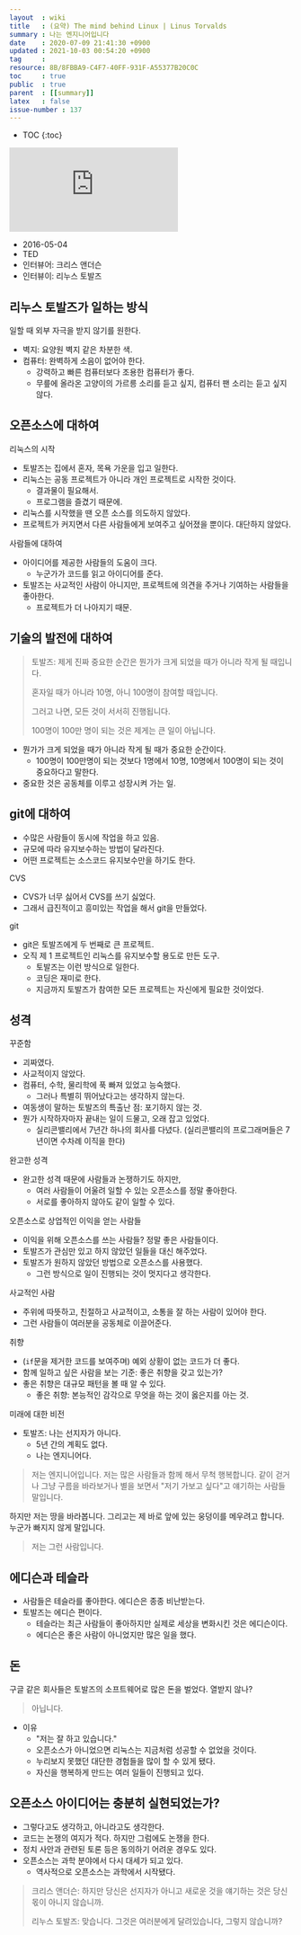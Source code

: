 ```yaml
---
layout  : wiki
title   : (요약) The mind behind Linux | Linus Torvalds
summary : 나는 엔지니어입니다
date    : 2020-07-09 21:41:30 +0900
updated : 2021-10-03 00:54:20 +0900
tag     : 
resource: 8B/8FBBA9-C4F7-40FF-931F-A55377B20C0C
toc     : true
public  : true
parent  : [[summary]]
latex   : false
issue-number : 137
---
```

* TOC
{:toc}

<iframe max-width="100%" height="auto" src="https://www.youtube.com/embed/o8NPllzkFhE" frameborder="0" allow="accelerometer; autoplay; encrypted-media; gyroscope; picture-in-picture" allowfullscreen></iframe>

- 2016-05-04
- TED
- 인터뷰어: 크리스 앤더슨
- 인터뷰이: 리누스 토발즈

## 리누스 토발즈가 일하는 방식

일할 때 외부 자극을 받지 않기를 원한다.
- 벽지: 요양원 벽지 같은 차분한 색.
- 컴퓨터: 완벽하게 소음이 없어야 한다.
    - 강력하고 빠른 컴퓨터보다 조용한 컴퓨터가 좋다.
    - 무릎에 올라온 고양이의 가르릉 소리를 듣고 싶지, 컴퓨터 팬 소리는 듣고 싶지 않다.

## 오픈소스에 대하여

리눅스의 시작

- 토발즈는 집에서 혼자, 목욕 가운을 입고 일한다.
- 리눅스는 공동 프로젝트가 아니라 개인 프로젝트로 시작한 것이다.
    - 결과물이 필요해서.
    - 프로그램을 즐겼기 때문에.
- 리눅스를 시작했을 땐 오픈 소스를 의도하지 않았다.
- 프로젝트가 커지면서 다른 사람들에게 보여주고 싶어졌을 뿐이다. 대단하지 않았다.

사람들에 대하여

- 아이디어를 제공한 사람들의 도움이 크다.
    - 누군가가 코드를 읽고 아이디어를 준다.
- 토발즈는 사교적인 사람이 아니지만, 프로젝트에 의견을 주거나 기여하는 사람들을 좋아한다.
    - 프로젝트가 더 나아지기 때문.

## 기술의 발전에 대하여

> 토발즈: 제게 진짜 중요한 순간은 뭔가가 크게 되었을 때가 아니라 작게 될 때입니다.
>
> 혼자일 때가 아니라 10명, 아니 100명이 참여할 때입니다.
>
> 그러고 나면, 모든 것이 서서히 진행됩니다.
>
> 100명이 100만 명이 되는 것은 제게는 큰 일이 아닙니다.

- 뭔가가 크게 되었을 때가 아니라 작게 될 때가 중요한 순간이다.
    - 100명이 100만명이 되는 것보다 1명에서 10명, 10명에서 100명이 되는 것이 중요하다고 말한다.
- 중요한 것은 공동체를 이루고 성장시켜 가는 일.

## git에 대하여

- 수많은 사람들이 동시에 작업을 하고 있음.
- 규모에 따라 유지보수하는 방법이 달라진다.
- 어떤 프로젝트는 소스코드 유지보수만을 하기도 한다.

CVS

- CVS가 너무 싫어서 CVS를 쓰기 싫었다.
- 그래서 급진적이고 흥미있는 작업을 해서 git을 만들었다.

git

- git은 토발즈에게 두 번째로 큰 프로젝트.
- 오직 제 1 프로젝트인 리눅스를 유지보수할 용도로 만든 도구.
    - 토발즈는 이런 방식으로 일한다.
    - 코딩은 재미로 한다.
    - 지금까지 토발즈가 참여한 모든 프로젝트는 자신에게 필요한 것이었다.

## 성격

꾸준함

- 괴짜였다.
- 사교적이지 않았다.
- 컴퓨터, 수학, 물리학에 푹 빠져 있었고 능숙했다.
    - 그러나 특별히 뛰어났다고는 생각하지 않는다.
- 여동생이 말하는 토발즈의 특출난 점: 포기하지 않는 것.
- 뭔가 시작하자마자 끝내는 일이 드물고, 오래 잡고 있었다.
    - 실리콘밸리에서 7년간 하나의 회사를 다녔다. (실리콘밸리의 프로그래머들은 7년이면 수차례 이직을 한다)

완고한 성격

- 완고한 성격 때문에 사람들과 논쟁하기도 하지만,
    - 여러 사람들이 어울려 일할 수 있는 오픈소스를 정말 좋아한다.
    - 서로를 좋아하지 않아도 같이 일할 수 있다.

오픈소스로 상업적인 이익을 얻는 사람들

- 이익을 위해 오픈소스를 쓰는 사람들? 정말 좋은 사람들이다.
- 토발즈가 관심만 있고 하지 않았던 일들을 대신 해주었다.
- 토발즈가 원하지 않았던 방법으로 오픈소스를 사용했다.
    - 그런 방식으로 일이 진행되는 것이 멋지다고 생각한다.

사교적인 사람

- 주위에 따뜻하고, 친절하고 사교적이고, 소통을 잘 하는 사람이 있어야 한다.
- 그런 사람들이 여러분을 공동체로 이끌어준다.

취향

- (`if`문을 제거한 코드를 보여주며) 예외 상황이 없는 코드가 더 좋다.
- 함께 일하고 싶은 사람을 보는 기준: 좋은 취향을 갖고 있는가?
- 좋은 취향은 대규모 패턴을 볼 때 알 수 있다.
    - 좋은 취향: 본능적인 감각으로 무엇을 하는 것이 옳은지를 아는 것.

미래에 대한 비전

- 토발즈: 나는 선지자가 아니다.
    - 5년 간의 계획도 없다.
    - 나는 엔지니어다.

> 저는 엔지니어입니다. 저는 많은 사람들과 함께 해서 무척 행복합니다.
같이 걷거나 그냥 구름을 바라보거나 별을 보면서 "저기 가보고 싶다"고 얘기하는 사람들 말입니다.
>
하지만 저는 땅을 바라봅니다. 그리고는 제 바로 앞에 있는 웅덩이를 메우려고 합니다. 누군가 빠지지 않게 말입니다.
>
> 저는 그런 사람입니다.

## 에디슨과 테슬라

- 사람들은 테슬라를 좋아한다. 에디슨은 종종 비난받는다.
- 토발즈는 에디슨 편이다.
    - 테슬라는 최근 사람들이 좋아하지만 실제로 세상을 변화시킨 것은 에디슨이다.
    - 에디슨은 좋은 사람이 아니었지만 많은 일을 했다.

## 돈

구글 같은 회사들은 토발즈의 소프트웨어로 많은 돈을 벌었다. 열받지 않나?

> 아닙니다.

- 이유
    - "저는 잘 하고 있습니다."
    - 오픈소스가 아니었으면 리눅스는 지금처럼 성공할 수 없었을 것이다.
    - 누리보지 못했던 대단한 경험들을 많이 할 수 있게 됐다.
    - 자신을 행복하게 만드는 여러 일들이 진행되고 있다.

## 오픈소스 아이디어는 충분히 실현되었는가?

- 그렇다고도 생각하고, 아니라고도 생각한다.
- 코드는 논쟁의 여지가 적다. 하지만 그럼에도 논쟁을 한다.
- 정치 사안과 관련된 토론 등은 동의하기 어려운 경우도 있다.
- 오픈소스는 과학 분야에서 다시 대세가 되고 있다.
    - 역사적으로 오픈소스는 과학에서 시작됐다.


> 크리스 앤더슨: 하지만 당신은 선지자가 아니고 새로운 것을 얘기하는 것은 당신 몫이 아니지 않습니까.
>
> 리누스 토발즈: 맞습니다. 그것은 여러분에게 달려있습니다, 그렇지 않습니까?


